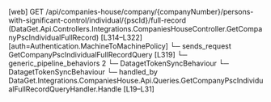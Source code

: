 [web] GET /api/companies-house/company/{companyNumber}/persons-with-significant-control/individual/{pscId}/full-record  (DataGet.Api.Controllers.Integrations.CompaniesHouseController.GetCompanyPscIndividualFullRecord)  [L314–L322] [auth=Authentication.MachineToMachinePolicy]
  └─ sends_request GetCompanyPscIndividualFullRecordQuery [L319]
    └─ generic_pipeline_behaviors 2
      └─ DatagetTokenSyncBehaviour
      └─ DatagetTokenSyncBehaviour
    └─ handled_by DataGet.Integrations.CompaniesHouse.Api.Queries.GetCompanyPscIndividualFullRecordQueryHandler.Handle [L19–L31]

